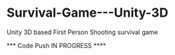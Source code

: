 # Survival-Game---Unity-3D
Unity 3D based First Person Shooting survival game

*** Code Push IN PROGRESS  ****
